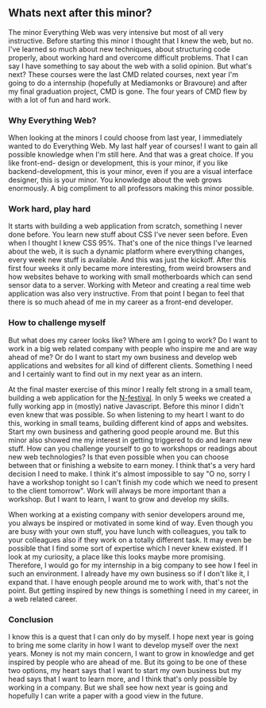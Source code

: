 ## Whats next after this minor?

The minor Everything Web was very intensive but most of all very instructive. Before starting this minor I thought that I knew the web, but no. I've learned so much about new techniques, about structuring code properly, about working hard and overcome difficult problems. That I can say I have something to say about the web with a solid opinion. But what's next? These courses were the last CMD related courses, next year I'm going to do a internship (hopefully at Mediamonks or Bravoure) and after my final graduation project, CMD is gone. The four years of CMD flew by with a lot of fun and hard work. 

### Why Everything Web?

When looking at the minors I could choose from last year, I immediately wanted to do Everything Web. My last half year of courses! I want to gain all possible knowledge when I'm still here. And that was a great choice. If you like front-end- design or development, this is your minor, if you like backend-development, this is your minor, even if you are a visual interface designer, this is your minor. You knowledge about the web grows enormously. A big compliment to all professors making this minor possible. 

### Work hard, play hard

It starts with building a web application from scratch, something I never done before. You learn new stuff about CSS I've never seen before. Even when I thought I knew CSS 95%. That's one of the nice things I've learned about the web, it is such a dynamic platform where everything changes, every week new stuff is available. And this was just the kickoff. After this first four weeks it only became more interesting, from weird browsers and how websites behave to working with small motherboards which can send sensor data to a server. Working with Meteor and creating a real time web application was also very instructive. From that point I began to feel that there is so much ahead of me in my career as a front-end developer. 

### How to challenge myself

But what does my career looks like? Where am I going to work? Do I want to work in a big web related company with people who inspire me and are way ahead of me? Or do I want to start my own business and develop web applications and websites for all kind of different clients. Something I need and I certainly want to find out in my next year as an intern. 

At the final master exercise of this minor I really felt strong in a small team, building a web application for the [N-festival](https://nfest.lisaklein.nl). In only 5 weeks we created a fully working app in (mostly) native Javascript. Before this minor I didn't even knew that was possible. So when listening to my heart I want to do this, working in small teams, building different kind of apps and websites. Start my own business and gathering good people around me. But this minor also showed me my interest in getting triggered to do and learn new stuff. How can you challenge yourself to go to workshops or readings about new web technologies? Is that even possible when you can choose between that or finishing a website to earn money. I think that's a very hard decision I need to make. I think it's almost impossible to say "O no, sorry I have a workshop tonight so I can't finish my code which we need to present to the client tomorrow". Work will always be more important than a workshop. But I want to learn, I want to grow and develop my skills. 

When working at a existing company with senior developers around me, you always be inspired or motivated in some kind of way. Even though you are busy with your own stuff, you have lunch with colleagues, you talk to your colleagues also if they work on a totally different task. It may even be possible that I find some sort of expertise which I never knew existed. If I look at my curiosity, a place like this looks maybe more promising. Therefore, I would go for my internship in a big company to see how I feel in such an environment. I already have my own business so if I don't like it, I expand that. I have enough people around me to work with, that's not the point. But getting inspired by new things is something I need in my career, in a web related career. 

### Conclusion

I know this is a quest that I can only do by myself. I hope next year is going to bring me some clarity in how I want to develop myself over the next years. Money is not my main concern, I want to grow in knowledge and get inspired by people who are ahead of me. But its going to be one of these two options, my heart says that I want to start my own business but my head says that I want to learn more, and I think that's only possible by working in a company. But we shall see how next year is going and hopefully I can write a paper with a good view in the future. 




